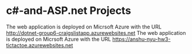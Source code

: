 # c#-and-ASP.net Projects

The web application is deployed on Micrsoft Azure with the URL http://dotnet-group6-craigslistapp.azurewebsites.net
The web application is deployed on Micrsoft Azure with the URL https://anshu-nyu-hw3-tictactoe.azurewebsites.net


